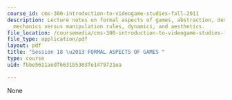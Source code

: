 ```yaml
---
course_id: cms-300-introduction-to-videogame-studies-fall-2011
description: Lecture notes on formal aspects of games, abstraction, design, tools,
  mechanics versus manipulation rules, dynamics, and aesthetics.
file_location: /coursemedia/cms-300-introduction-to-videogame-studies-fall-2011/fbbe5611aedf6631b5303fe1479721ea_MITCMS_300F11_session_18.pdf
file_type: application/pdf
layout: pdf
title: "Session 18 \u2013 FORMAL ASPECTS OF GAMES "
type: course
uid: fbbe5611aedf6631b5303fe1479721ea

---
```

None
